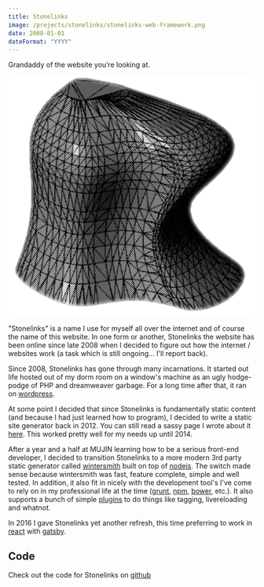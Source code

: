```yaml
---
title: Stonelinks
image: /projects/stonelinks/stonelinks-web-framework.png
date: 2008-01-01
dateFormat: "YYYY"
---
```


Grandaddy of the website you’re looking at.

![](/projects/stonelinks/stonelinks-web-framework.png)

"Stonelinks" is a name I use for myself all over the internet and of course the name of this website. In one form or another, Stonelinks the website has been online since late 2008 when I decided to figure out how the internet / websites work (a task which is still ongoing... I'll report back).

Since 2008, Stonelinks has gone through many incarnations. It started out life hosted out of my dorm room on a window's machine as an ugly hodge-podge of PHP and dreamweaver garbage. For a long time after that, it ran on [wordpress](https://wordpress.org/).

At some point I decided that since Stonelinks is fundamentally static content (and because I had just learned how to program), I decided to write a static site generator back in 2012. You can still read a sassy page I wrote about it [here](/projects/stonelinks/old/). This worked pretty well for my needs up until 2014.

After a year and a half at MUJIN learning how to be a serious front-end developer, I decided to transition Stonelinks to a more modern 3rd party static generator called [wintersmith](http://wintersmith.io/) built on top of [nodejs](http://nodejs.org/). The switch made sense because wintersmith was fast, feature complete, simple and well tested. In addition, it also fit in nicely with the development tool's I've come to rely on in my professional life at the time ([grunt](http://gruntjs.com/), [npm](https://www.npmjs.org/), [bower](http://bower.io/), etc.). It also supports a bunch of simple [plugins](https://github.com/jnordberg/wintersmith/wiki/Plugins) to do things like tagging, livereloading and whatnot.

In 2016 I gave Stonelinks yet another refresh, this time preferring to work in [react](https://facebook.github.io/react/) with [gatsby](https://github.com/gatsbyjs/gatsby).

## Code

Check out the code for Stonelinks on [github](https://github.com/Stonelinks/stonelinks.github.io)
